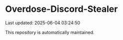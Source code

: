 # Overdose-Discord-Stealer

Last updated: 2025-06-04 03:24:50

This repository is automatically maintained.
